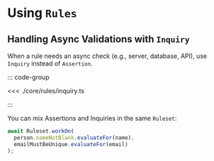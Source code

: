 # Using `Rules`

## Handling Async Validations with `Inquiry`

When a rule needs an async check (e.g., server, database, API), use
`Inquiry` instead of `Assertion`.

::: code-group

<<< ./core/rules/inquiry.ts

:::

You can mix Assertions and Inquiries in the same `Ruleset`:

```ts
await Ruleset.workOn(
  person.nameNotBlank.evaluateFor(name),
  emailMustBeUnique.evaluateFor(email)
);
```
